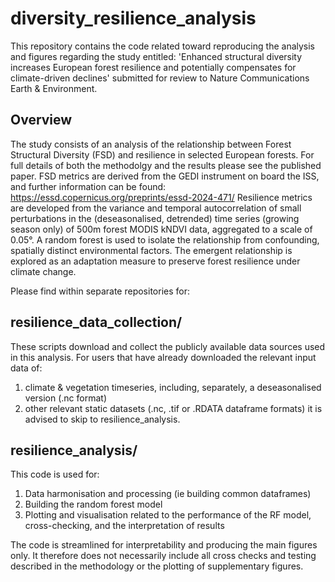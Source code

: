 # diversity_resilience_analysis

This repository contains the code related toward reproducing the analysis and figures regarding the study entitled:
'Enhanced structural diversity increases European forest resilience and potentially compensates for climate-driven declines'
submitted for review to Nature Communications Earth & Environment.

## Overview
The study consists of an analysis of the relationship between Forest Structural Diversity (FSD) and resilience in selected European forests.
For full details of both the methodolgy and the results please see the published paper.
FSD metrics are derived from the GEDI instrument on board the ISS, and further information can be found: https://essd.copernicus.org/preprints/essd-2024-471/
Resilience metrics are developed from the variance and temporal autocorrelation of small perturbations in the (deseasonalised, detrended) time series (growing season only) of 500m forest MODIS kNDVI data, aggregated to a scale of 0.05°.
A random forest is used to isolate the relationship from confounding, spatially distinct environmental factors.
The emergent relationship is explored as an adaptation measure to preserve forest resilience under climate change.

Please find within separate repositories for:

## resilience_data_collection/
These scripts download and collect the publicly available data sources used in this analysis.
For users that have already downloaded the relevant input data of:
1) climate & vegetation timeseries, including, separately, a deseasonalised version (.nc format)
2) other relevant static datasets (.nc, .tif or .RDATA dataframe formats)
it is advised to skip to resilience_analysis.

## resilience_analysis/
This code is used for:
1) Data harmonisation and processing (ie building common dataframes)
2) Building the random forest model
3) Plotting and visualisation related to the performance of the RF model, cross-checking, and the interpretation of results

The code is streamlined for interpretability and producing the main figures only. It therefore does not necessarily include all cross checks and testing described in the methodology or the plotting of supplementary figures.
